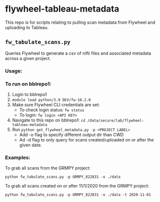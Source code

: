 # flywheel-tableau-metadata
This repo is for scripts relating to pulling scan metadata from Flywheel and uploading to Tableau.

## `fw_tabulate_scans.py` 
Queries Flywheel to generate a csv of nifti files and associated metadata across a given project. 

### Usage:

### To run on bblrepo1:
1. Login to bblrepo1
2. `module load python/3.9 DEV/fw-16.2.0`
3. Make sure Flywheel CLI credentials are set:
   - To check login status: `fw status`
   - To login: `fw login <API KEY>`
4. Navigate to this repo on bblrepo1: `cd /data/secure/lab/flywheel-tableau-metadata`
5. Run `python get_flywheel_metadata.py -p <PROJECT LABEL>`
   - Add -o <path> flag to specify different output dir than CWD
   - Ad -d <date> flag to only query for scans created/uploaded on or after the given date.
  
  
  ### Examples:
  To grab all scans from the GRMPY project:
  ```
  python fw_tabulate_scans.py -p GRMPY_822831 -o ./data
  ```
  To grab all scans created on or after 11/1/2020 from the GRMPY project:
  ```
  python fw_tabulate_scans.py -p GRMPY_822831 -o ./data -t 2020-11-01  
  ```
  



